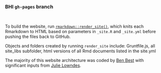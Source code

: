 ### BHI `gh-pages` branch

<br/>

To build the website, run [`rmarkdown::render_site()`](http://rmarkdown.rstudio.com/rmarkdown_websites.html), which knits each Rmarkdown to HTML based on parameters in `_site.R` and `_site.yml` before pushing the files back to GitHub. 

Objects and folders created by running `render_site` include: Gruntfile.js, all site_libs subfolder, html versions of all Rmd documents listed in the site.yml

The majority of this website architecture was coded by [Ben Best](https://github.com/bbest) with significant inputs from [Julie Lowndes](https://github.com/jules32).
